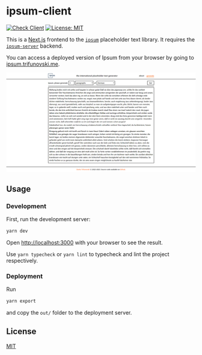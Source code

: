 # ipsum-client

[![Check Client](https://github.com/dtrifuno/ipsum/actions/workflows/check-client.yml/badge.svg)](https://github.com/dtrifuno/ipsum/actions/workflows/check-client.yml)
[![License: MIT](https://img.shields.io/badge/License-MIT-yellow.svg)](https://opensource.org/licenses/MIT)

This is a [Next.js](https://nextjs.org/) frontend to the
[`ipsum`](https://github.com/dtrifuno/ipsum/tree/main/ipsum) placeholder text
library. It requires the
[`ipsum-server`](https://github.com/dtrifuno/ipsum/tree/main/ipsum-server) backend.

You can access a deployed version of Ipsum from your browser by going to
[ipsum.trifunovski.me](https://ipsum.trifunovski.me).

![Screenshot of Ipsum in action.](https://raw.githubusercontent.com/dtrifuno/ipsum/main/ipsum-client/public/screenshot.png)

## Usage

### Development

First, run the development server:

```bash
yarn dev
```

Open [http://localhost:3000](http://localhost:3000) with your browser to see the result.

Use `yarn typecheck` or `yarn lint` to typecheck and lint the project respectively.

### Deployment

Run

```bash
yarn export
```

and copy the `out/` folder to the deployment server.

## License

[MIT](https://github.com/dtrifuno/ipsum/ipsum-client/blob/main/LICENSE.md)
